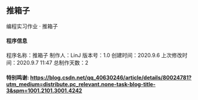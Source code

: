 ## 推箱子

编程实习作业 · 推箱子

#### 程序信息

程序名称：推箱子 
制作人：LinJ 
版本号：1.0
创建时间：2020.9.6
上次修改时间：2020.9.7 11:47
总制作天数：2

#### 特别鸣谢: https://blog.csdn.net/qq_40630246/article/details/80024781?utm_medium=distribute.pc_relevant.none-task-blog-title-3&spm=1001.2101.3001.4242